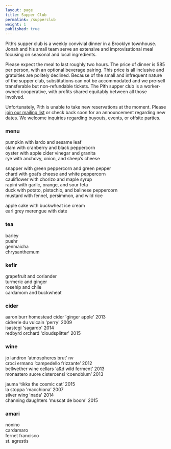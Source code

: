 ```yaml
---
layout: page
title: Supper Club
permalink: /supperclub
weight: 1
published: true
---
```


Pith’s supper club is a weekly convivial dinner in a Brooklyn townhouse. Jonah and his small team serve an extensive and improvisational meal focusing on seasonal and local ingredients.

Please expect the meal to last roughly two hours. The price of dinner is $85 per person, with an optional beverage pairing. This price is all inclusive and gratuities are politely declined. Because of the small and infrequent nature of the supper club, substitutions can not be accommodated and we pre-sell transferable but non-refundable tickets. The Pith supper club is a worker-owned cooperative, with profits shared equitably between all those involved.

Unfortunately, Pith is unable to take new reservations at the moment.
Please [join our mailing list](http://eepurl.com/bZ8dIf)
or check back soon for an announcement regarding new dates. We welcome inquiries regarding buyouts, events, or offsite parties.

### menu
pumpkin with lardo and sesame leaf  
clam with cranberry and black peppercorn  
oyster with apple cider vinegar and granita  
rye with anchovy, onion, and sheep’s cheese  

snapper with green peppercorn and green pepper  
chard with goat’s cheese and white peppercorn  
cauliflower with chorizo and maple syrup  
rapini with garlic, orange, and sour feta  
duck with potato, pistachio, and balinese peppercorn  
mustard with fennel, persimmon, and wild rice  

apple cake with buckwheat ice cream  
earl grey merengue with date  

### tea
barley  
puehr  
genmaicha  
chrysanthemum  

### kefir
grapefruit and coriander  
turmeric and ginger  
rosehip and chile  
cardamom and buckwheat  

### cider
aaron burr homestead cider 'ginger apple' 2013  
cidrerie du vulcain 'perry' 2009  
isastegi 'sagardo' 2014  
redbyrd orchard 'cloudsplitter' 2015  

### wine
jo landron ‘atmospheres brut’ nv  
croci ermano ‘campedello frizzante’ 2012  
bellwether wine cellars ‘a&d wild ferment’ 2013  
monastero suore cistercensi ‘coenobium’ 2013  

jauma ‘tikka the cosmic cat’ 2015   
la stoppa 'macchiona’ 2007  
silver wing 'nada' 2014  
channing daughters 'muscat de boom' 2015  

### amari
nonino  
cardamaro  
fernet francisco  
st. agrestis
